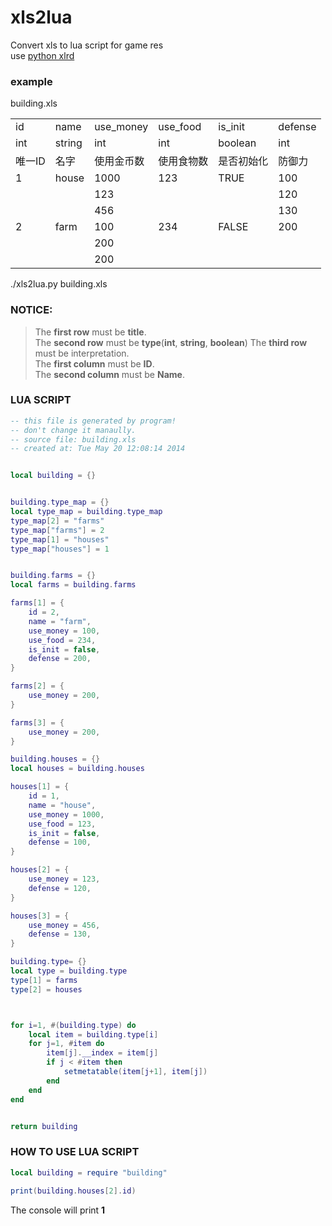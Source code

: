 # xls2lua
Convert xls to lua script for game res  
use [python xlrd](https://pypi.python.org/pypi/xlrd)

### example
building.xls  
<table>
    <tr>
        <td>id</td>
        <td>name</td>
        <td>use_money</td>
        <td>use_food</td>
        <td>is_init</td>
        <td>defense</td>
    </tr>
    <tr>
        <td>int</td>
        <td>string</td>
        <td>int</td>
        <td>int</td>
        <td>boolean</td>
        <td>int</td>
    </tr>
    <tr>
        <td>唯一ID</td>
        <td>名字</td>
        <td>使用金币数</td>
        <td>使用食物数</td>
        <td>是否初始化</td>
        <td>防御力</td>
    </tr>
    <tr>
        <td>1</td>
        <td>house</td>
        <td>1000</td>
        <td>123</td>
        <td>TRUE</td>
        <td>100</td>
    </tr>
    <tr>
        <td></td>
        <td></td>
        <td>123</td>
        <td></td>
        <td></td>
        <td>120</td>
    </tr>
    <tr>
        <td></td>
        <td></td>
        <td>456</td>
        <td></td>
        <td></td>
        <td>130</td>
    </tr>
    <tr>
        <td>2</td>
        <td>farm</td>
        <td>100</td>
        <td>234</td>
        <td>FALSE</td>
        <td>200</td>
    </tr> 
    <tr>
        <td></td>
        <td></td>
        <td>200</td>
        <td></td>
        <td></td>
        <td></td>
    </tr>
    <tr>
        <td></td>
        <td></td>
        <td>200</td>
        <td></td>
        <td></td>
        <td></td>
    </tr>          
</table>
./xls2lua.py building.xls

### NOTICE:
> The **first row** must be **title**.  
> The **second row** must be **type**(**int**, **string**, **boolean**) 
> The **third row** must be interpretation.    
> The **first column** must be **ID**.  
> The **second column** must be **Name**.  

### LUA SCRIPT
```lua
-- this file is generated by program!
-- don't change it manaully.
-- source file: building.xls
-- created at: Tue May 20 12:08:14 2014


local building = {}


building.type_map = {}
local type_map = building.type_map
type_map[2] = "farms"
type_map["farms"] = 2
type_map[1] = "houses"
type_map["houses"] = 1


building.farms = {}
local farms = building.farms

farms[1] = {
	id = 2,
	name = "farm",
	use_money = 100,
	use_food = 234,
	is_init = false,
	defense = 200,
}

farms[2] = {
	use_money = 200,
}

farms[3] = {
	use_money = 200,
}

building.houses = {}
local houses = building.houses

houses[1] = {
	id = 1,
	name = "house",
	use_money = 1000,
	use_food = 123,
	is_init = false,
	defense = 100,
}

houses[2] = {
	use_money = 123,
	defense = 120,
}

houses[3] = {
	use_money = 456,
	defense = 130,
}

building.type= {}
local type = building.type
type[1] = farms
type[2] = houses



for i=1, #(building.type) do
	local item = building.type[i]
	for j=1, #item do
		item[j].__index = item[j]
		if j < #item then
			setmetatable(item[j+1], item[j])
		end
	end
end


return building

```

### HOW TO USE LUA SCRIPT
```lua
local building = require "building"

print(building.houses[2].id)
```
The console will print **1**
